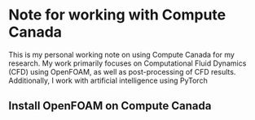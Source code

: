 # Note for working with Compute Canada
This is my personal working note on using Compute Canada for my research. My work primarily focuses on Computational Fluid Dynamics (CFD) using OpenFOAM, as well as post-processing of CFD results. Additionally, I work with artificial intelligence using PyTorch

## Install OpenFOAM on Compute Canada

